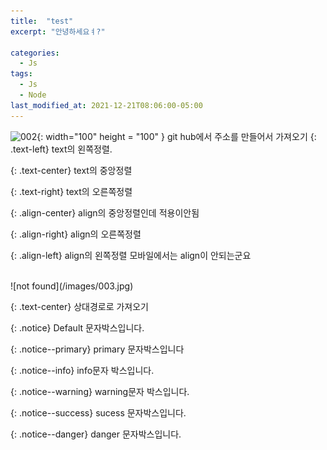 ```yaml
---
title:  "test"
excerpt: "안녕하세요ㅕ?"

categories:
  - Js
tags:
  - Js
  - Node
last_modified_at: 2021-12-21T08:06:00-05:00
---
```

![002](https://user-images.githubusercontent.com/49021626/146937779-5976aba3-40c1-4fc2-9e2a-0e8ab374fa61.jpg){: width="100" height = "100" } git hub에서 주소를 만들어서 가져오기
{: .text-left}
text의 왼쪽정렬.

{: .text-center}
text의 중앙정렬

{: .text-right}
text의 오른쪽정렬

{: .align-center}
align의 중앙정렬인데 적용이안됨

{: .align-right}
align의 오른쪽정렬


{: .align-left}
align의 왼쪽정렬 모바일에서는 align이 안되는군요

<br>
![not found](/images/003.jpg)


{: .text-center}
상대경로로 가져오기


{: .notice}
Default 문자박스입니다.

{: .notice--primary}
primary 문자박스입니다

{: .notice--info}
info문자 박스입니다.

{: .notice--warning}
warning문자 박스입니다.

{: .notice--success}
sucess 문자박스입니다.

{: .notice--danger}
danger 문자박스입니다.